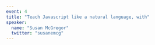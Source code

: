 ```yaml
---
event: 4
title: "Teach Javascript like a natural language, with"
speaker:
  name: "Susan McGregor"
  twitter: "susanemcg"
---
```


